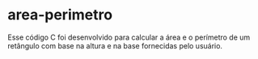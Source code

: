 # area-perimetro
Esse código C foi desenvolvido para calcular a área e o perímetro de um retângulo com base na altura e na base fornecidas pelo usuário. 

